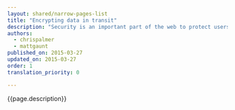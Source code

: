```yaml
---
layout: shared/narrow-pages-list
title: "Encrypting data in transit"
description: "Security is an important part of the web to protect users and moving forward TLS support will be required to use new and exciting APIs in the future."
authors:
  - chrispalmer
  - mattgaunt
published_on: 2015-03-27
updated_on: 2015-03-27
order: 1
translation_priority: 0

---
```

<p class="intro">
  {{page.description}}
</p>

